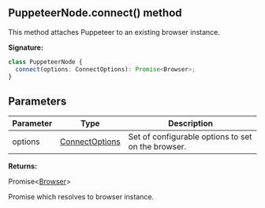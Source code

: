 ## PuppeteerNode.connect() method

This method attaches Puppeteer to an existing browser instance.

**Signature:**

```typescript
class PuppeteerNode {
  connect(options: ConnectOptions): Promise<Browser>;
}
```

## Parameters

| Parameter | Type                                            | Description                                        |
| --------- | ----------------------------------------------- | -------------------------------------------------- |
| options   | [ConnectOptions](./puppeteer.connectoptions.md) | Set of configurable options to set on the browser. |

**Returns:**

Promise&lt;[Browser](./puppeteer.browser.md)&gt;

Promise which resolves to browser instance.
